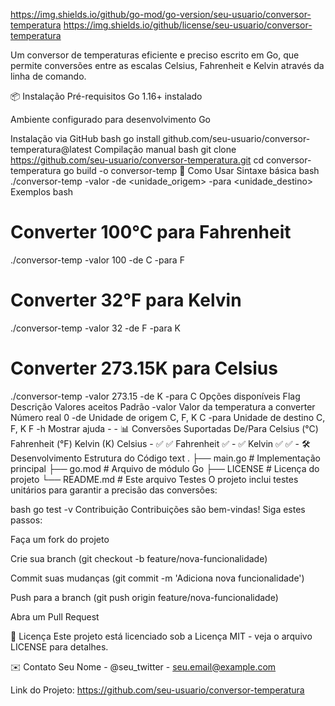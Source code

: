 https://img.shields.io/github/go-mod/go-version/seu-usuario/conversor-temperatura
https://img.shields.io/github/license/seu-usuario/conversor-temperatura

Um conversor de temperaturas eficiente e preciso escrito em Go, que permite conversões entre as escalas Celsius, Fahrenheit e Kelvin através da linha de comando.

📦 Instalação
Pré-requisitos
Go 1.16+ instalado

Ambiente configurado para desenvolvimento Go

Instalação via GitHub
bash
go install github.com/seu-usuario/conversor-temperatura@latest
Compilação manual
bash
git clone https://github.com/seu-usuario/conversor-temperatura.git
cd conversor-temperatura
go build -o conversor-temp
🚀 Como Usar
Sintaxe básica
bash
./conversor-temp -valor <temperatura> -de <unidade_origem> -para <unidade_destino>
Exemplos
bash
# Converter 100°C para Fahrenheit
./conversor-temp -valor 100 -de C -para F

# Converter 32°F para Kelvin
./conversor-temp -valor 32 -de F -para K

# Converter 273.15K para Celsius
./conversor-temp -valor 273.15 -de K -para C
Opções disponíveis
Flag	Descrição	Valores aceitos	Padrão
-valor	Valor da temperatura a converter	Número real	0
-de	Unidade de origem	C, F, K	C
-para	Unidade de destino	C, F, K	F
-h	Mostrar ajuda	-	-
📊 Conversões Suportadas
De/Para	Celsius (°C)	Fahrenheit (°F)	Kelvin (K)
Celsius	-	✅	✅
Fahrenheit	✅	-	✅
Kelvin	✅	✅	-
🛠️ Desenvolvimento
Estrutura do Código
text
.
├── main.go          # Implementação principal
├── go.mod           # Arquivo de módulo Go
├── LICENSE          # Licença do projeto
└── README.md        # Este arquivo
Testes
O projeto inclui testes unitários para garantir a precisão das conversões:

bash
go test -v
Contribuição
Contribuições são bem-vindas! Siga estes passos:

Faça um fork do projeto

Crie sua branch (git checkout -b feature/nova-funcionalidade)

Commit suas mudanças (git commit -m 'Adiciona nova funcionalidade')

Push para a branch (git push origin feature/nova-funcionalidade)

Abra um Pull Request

📝 Licença
Este projeto está licenciado sob a Licença MIT - veja o arquivo LICENSE para detalhes.

✉️ Contato
Seu Nome - @seu_twitter - seu.email@example.com

Link do Projeto: https://github.com/seu-usuario/conversor-temperatura
